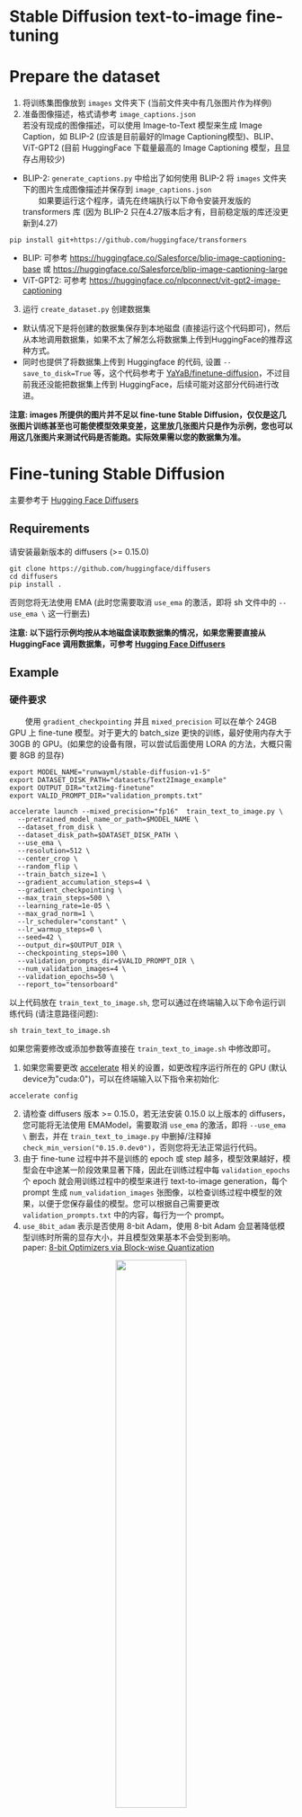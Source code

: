 # Stable Diffusion text-to-image fine-tuning

# **Prepare the dataset**

1. 将训练集图像放到 `images` 文件夹下 (当前文件夹中有几张图片作为样例)
2. 准备图像描述，格式请参考 `image_captions.json`  
若没有现成的图像描述，可以使用 Image-to-Text 模型来生成 Image Caption，如 BLIP-2 (应该是目前最好的Image Captioning模型)、BLIP、ViT-GPT2 (目前 HuggingFace 下载量最高的 Image Captioning 模型，且显存占用较少)  
- BLIP-2: `generate_captions.py` 中给出了如何使用 BLIP-2 将 `images` 文件夹下的图片生成图像描述并保存到 `image_captions.json`  
&emsp;&emsp;如果要运行这个程序，请先在终端执行以下命令安装开发版的 transformers 库 (因为 BLIP-2 只在4.27版本后才有，目前稳定版的库还没更新到4.27)  
```
pip install git+https://github.com/huggingface/transformers
``` 
- BLIP: 可参考 https://huggingface.co/Salesforce/blip-image-captioning-base 或 https://huggingface.co/Salesforce/blip-image-captioning-large
- ViT-GPT2: 可参考 https://huggingface.co/nlpconnect/vit-gpt2-image-captioning
3. 运行 `create_dataset.py` 创建数据集  
- 默认情况下是将创建的数据集保存到本地磁盘 (直接运行这个代码即可)，然后从本地调用数据集，如果不太了解怎么将数据集上传到HuggingFace的推荐这种方式。  
- 同时也提供了将数据集上传到 Huggingface 的代码, 设置 `--save_to_disk=True` 等，这个代码参考于 [YaYaB/finetune-diffusion](https://github.com/YaYaB/finetune-diffusion)，不过目前我还没能把数据集上传到 HuggingFace，后续可能对这部分代码进行改进。

**注意: images 所提供的图片并不足以 fine-tune Stable Diffusion，仅仅是这几张图片训练甚至也可能使模型效果变差，这里放几张图片只是作为示例，您也可以用这几张图片来测试代码是否能跑。实际效果需以您的数据集为准。**

# **Fine-tuning Stable Diffusion**

主要参考于 [Hugging Face Diffusers](https://github.com/huggingface/diffusers/tree/main/examples/text_to_image)

## Requirements

请安装最新版本的 diffusers (>= 0.15.0)
```
git clone https://github.com/huggingface/diffusers
cd diffusers
pip install .
```
否则您将无法使用 EMA (此时您需要取消 `use_ema` 的激活，即将 sh 文件中的 `--use_ema \` 这一行删去)

**注意: 以下运行示例均按从本地磁盘读取数据集的情况，如果您需要直接从 HuggingFace 调用数据集，可参考 [Hugging Face Diffusers](https://github.com/huggingface/diffusers/tree/main/examples/text_to_image)**

## **Example**

### 硬件要求

&emsp;&emsp;使用 `gradient_checkpointing` 并且 `mixed_precision` 可以在单个 24GB GPU 上 fine-tune 模型。对于更大的 batch_size 更快的训练，最好使用内存大于 30GB 的 GPU。(如果您的设备有限，可以尝试后面使用 LORA 的方法，大概只需要 8GB 的显存)

```
export MODEL_NAME="runwayml/stable-diffusion-v1-5"
export DATASET_DISK_PATH="datasets/Text2Image_example"
export OUTPUT_DIR="txt2img-finetune"
export VALID_PROMPT_DIR="validation_prompts.txt"

accelerate launch --mixed_precision="fp16"  train_text_to_image.py \
  --pretrained_model_name_or_path=$MODEL_NAME \
  --dataset_from_disk \
  --dataset_disk_path=$DATASET_DISK_PATH \
  --use_ema \
  --resolution=512 \
  --center_crop \
  --random_flip \
  --train_batch_size=1 \
  --gradient_accumulation_steps=4 \
  --gradient_checkpointing \
  --max_train_steps=500 \
  --learning_rate=1e-05 \
  --max_grad_norm=1 \
  --lr_scheduler="constant" \
  --lr_warmup_steps=0 \
  --seed=42 \
  --output_dir=$OUTPUT_DIR \
  --checkpointing_steps=100 \
  --validation_prompts_dir=$VALID_PROMPT_DIR \
  --num_validation_images=4 \
  --validation_epochs=50 \
  --report_to="tensorboard"
```

以上代码放在 `train_text_to_image.sh`, 您可以通过在终端输入以下命令运行训练代码 (请注意路径问题):   
```
sh train_text_to_image.sh
``` 
如果您需要修改或添加参数等直接在 `train_text_to_image.sh` 中修改即可。  

1. 如果您需要更改 [accelerate](https://huggingface.co/docs/accelerate/v0.16.0/en/index) 相关的设置，如更改程序运行所在的 GPU (默认device为"cuda:0")，可以在终端输入以下指令来初始化:
```
accelerate config
```
2. 请检查 diffusers 版本 >= 0.15.0，若无法安装 0.15.0 以上版本的 diffusers，您可能将无法使用 EMAModel，需要取消 `use_ema` 的激活，即将   `--use_ema \` 删去，并在 `train_text_to_image.py` 中删掉/注释掉 `check_min_version("0.15.0.dev0")`，否则您将无法正常运行代码。
3. 由于 fine-tune 过程中并不是训练的 epoch 或 step 越多，模型效果越好，模型会在中途某一阶段效果显著下降，因此在训练过程中每 `validation_epochs` 个 epoch 就会用训练过程中的模型来进行 text-to-image generation，每个 prompt 生成 `num_validation_images` 张图像，以检查训练过程中模型的效果，以便于您保存最佳的模型。您可以根据自己需要更改 `validation_prompts.txt` 中的内容，每行为一个 prompt。
4. `use_8bit_adam` 表示是否使用 8-bit Adam，使用 8-bit Adam 会显著降低模型训练时所需的显存大小，并且模型效果基本不会受到影响。  
paper: [8-bit Optimizers via Block-wise Quantization](https://arxiv.org/abs/2110.02861#)  
<div align=center><img src="https://github.com/friedrichor/Text-to-Image-Summary/blob/main/photos_for_readme/8-bit_Adam.png" width="50%"></div>  

5. `report_to` 默认设置为 "tensorboard"，您可以通过在终端输入  
```
tensorboard --logdir=text2image/txt2img-finetune-lora/logs
```
来查看训练过程中生成的图像，其中 `logdir=` 后面接的是您将 logs 保存的路径  

### **Inference**

&emsp;&emsp;您可以通过 `inference.ipynb` 来进行 inference，生成的图片保存在 `results` 文件夹。   
&emsp;&emsp;如果 inference 的图像出现一些颜色伪影，是噪声残留所导致的，可以通过运行更多的推理步骤 (num_inference_steps) 优化其中的一些细节。


## **Train with LORA**

Low-Rank Adaption of Large Language Models was first introduced by Microsoft in [LoRA: Low-Rank Adaptation of Large Language Models](https://arxiv.org/abs/2106.09685) by *Edward J. Hu, Yelong Shen, Phillip Wallis, Zeyuan Allen-Zhu, Yuanzhi Li, Shean Wang, Lu Wang, Weizhu Chen*.

In a nutshell, LoRA allows adapting pretrained models by adding pairs of rank-decomposition matrices to existing weights and **only** training those newly added weights. This has a couple of advantages:

- Previous pretrained weights are kept frozen so that model is not prone to [catastrophic forgetting](https://www.pnas.org/doi/10.1073/pnas.1611835114).
- Rank-decomposition matrices have significantly fewer parameters than original model, which means that trained LoRA weights are easily portable.
- LoRA attention layers allow to control to which extent the model is adapted toward new training images via a `scale` parameter.

[cloneofsimo](https://github.com/cloneofsimo) was the first to try out LoRA training for Stable Diffusion in the popular [lora](https://github.com/cloneofsimo/lora) GitHub repository.

With LoRA, it's possible to fine-tune Stable Diffusion on a custom image-caption pair dataset on consumer GPUs like Tesla T4, Tesla V100.

&emsp;&emsp;关于 LORA 的其他介绍，可以参考 HuggingFace 文档 https://huggingface.co/docs/diffusers/v0.14.0/en/training/lora  
&emsp;&emsp;使用 LORA 训练时显存占用大大减小 (正常的 fine-tune 运行时大概需要 26G显存左右，使用 LORA 后大概只需要 8G 显存)，并且最终保存的模型也很小 (只有几M，比原先的模型大小小了几个数量级)，并且训练速度更快。


### **Running**

```
export MODEL_NAME="runwayml/stable-diffusion-v1-5"
export DATASET_DISK_PATH="datasets/Text2Image_example"
export OUTPUT_DIR="txt2img-finetune-lora"
export VALID_PROMPT_DIR="validation_prompts.txt"

accelerate launch --mixed_precision="fp16" train_text_to_image_lora.py \
  --pretrained_model_name_or_path=$MODEL_NAME \
  --dataset_from_disk \
  --dataset_disk_path=$DATASET_DISK_PATH \
  --resolution=512 \
  --random_flip \
  --train_batch_size=1 \
  --num_train_epochs=100 \
  --max_train_steps=500 \
  --gradient_accumulation_steps=8 \
  --learning_rate=1e-04 \
  --lr_scheduler="constant" \
  --lr_warmup_steps=0 \
  --use_8bit_adam \
  --seed=42 \
  --output_dir=$OUTPUT_DIR \
  --checkpointing_steps=500 \
  --validation_prompts_dir=$VALID_PROMPT_DIR \
  --num_validation_images=4 \
  --validation_epochs=50 \
  --report_to="tensorboard"
```

以上代码放在 `train_text_to_image_lora.sh`, 您可以通过在终端输入以下命令运行训练代码 (请注意路径问题): 
```
sh train_text_to_image_lora.sh
``` 
如果您需要修改或添加参数等直接在 `train_text_to_image_lora.sh` 中修改即可。

**注意: 如果您使用的是 Stable Diffusion-2 768x768 模型，则将 `resolution` 更改为768**

### **Inference**

&emsp;&emsp;您可以通过 `inference_lora.ipynb` 来进行 inference，训练好的模型默认保存在 `txt2img-finetune-lora/pytorch_lora_weights.bin`，生成的图片保存在 `results` 文件夹。  
&emsp;&emsp;当然您也可以从某个 checkpoint 进行 inference，只需更改 `model_path = "txt2img-finetune-lora/checkpoint-500/pytorch_model.bin"` 即可。   


# Reference
1. [Hugging Face Diffusers](https://github.com/huggingface/diffusers/tree/main/examples/text_to_image)
2. [YaYaB/finetune-diffusion](https://github.com/YaYaB/finetune-diffusion)
